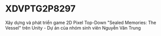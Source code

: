# XDVPTG2P8297
Xây dựng và phát triển game 2D Pixel Top-Down "Sealed Memories: The Vessel" trên Unity - Dự án của nhóm sinh viên Nguyễn Văn Trung
